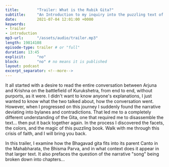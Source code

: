 ```yaml
---
title:        "Trailer: What is the Rubik Gita?"
subtitle:     "An Introduction to my inquiry into the puzzling text of the Gita"
date:         2021-07-04 12:01:00 +0000
keywords:
- trailer
- introduction
mp3-url:      "/assets/audio/trailer.mp3"
length: 19814108
episode-type: trailer # or "full"
duration: 13:45
explicit:     "no"
block:        "no" # no means it is published
layout: podcast
excerpt_separator: <!--more-->
---
```

It all started with a desire to read the entire conversation between Arjuna and Krishna on the battlefield of Kurukshetra, from end to end, without purports, as it were. I didn't want to know anyone's explanations, I just wanted to know what the two talked about, how the conversation went. 
However, when I progressed on this journey I suddenly found the narrative deviating into bylanes and contradictions. That led me to a completely different understanding of the Gita, one that required me to disassemble the text... then put it back together again. In the process I discovered the facets, the colors, and the magic of this puzzling book. Walk with me through this crisis of faith, and I will bring you back.

<!--more-->
In this trailer, I examine how the Bhagavad gita fits into its parent Canto in the Mahabharata, the Bhisma Parva, and in what context does it appear in that larger text. It also prefaces the question of the narrative "song" being broken down into chapters...
